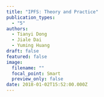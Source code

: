 ```yaml
---
title: "IPFS: Theory and Practice"
publication_types:
  - "5"
authors:
  - Tianyi Dong
  - Jiale Dai
  - Yuming Huang
draft: false
featured: false
image:
  filename: ""
  focal_point: Smart
  preview_only: false
date: 2018-01-02T15:52:00.000Z
---
```


